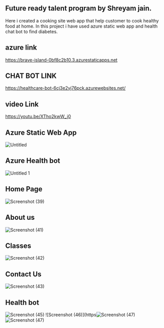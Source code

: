 ## Future ready talent program by Shreyam jain.
Here i created a cooking site web app that help customer to cook healthy food at home.
In this project i have used azure static web app and health chat bot to find diabetes.

## azure link
https://brave-island-0bf8c2b10.3.azurestaticapps.net

## CHAT BOT LINK
https://healthcare-bot-6cj3e2vj76pck.azurewebsites.net/

## video Link
https://youtu.be/XTho2kwW_j0

## Azure Static Web App
![Untitled](https://github.com/Jshreyam/finalproject/assets/97390413/9c62353c-5801-4a07-8c83-44d11eaec0e3)
## Azure Health bot
![Untitled 1 ](https://github.com/Jshreyam/finalproject/assets/97390413/a75706eb-645b-4959-ba13-d7749846bdc7)

## Home Page
![Screenshot (39)](https://github.com/Jshreyam/finalproject/assets/97390413/9a2adb37-a348-46e9-9a0e-642baa231449)
## About us
![Screenshot (41)](https://github.com/Jshreyam/finalproject/assets/97390413/f0135004-5873-44c2-aa6c-d17a2c433c0a)
## Classes
![Screenshot (42)](https://github.com/Jshreyam/finalproject/assets/97390413/42402be4-03de-42f5-ab57-ffc1cf4afeb4)
## Contact Us
![Screenshot (43)](https://github.com/Jshreyam/finalproject/assets/97390413/80e01155-354d-4a51-9a4d-1dd0311584a8)
## Health bot 
![Screenshot (45)](https://github.com/Jshreyam/finalproject/assets/97390413/a592fbe1-8c11-4dc0-8cad-5a00cdb0eb13)
![Screenshot (46)](https![Screenshot (47)](https://github.com/Jshreyam/finalproject/assets/97390413/df34d2d9-d18b-4573-a7b2-591871efffcf)
![Screenshot (47)](https://github.com/Jshreyam/finalproject/assets/97390413/f6028288-0a14-4960-9615-ca1258c43e11)

